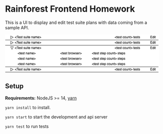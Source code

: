 # Rainforest Frontend Homework

This is a UI to display and edit test suite plans with data coming from a sample API.

![](./mockup.png)

## Setup

**Requirements:** NodeJS >= 14, [yarn](https://yarnpkg.com/en/docs/install)

`yarn install` to install.

`yarn start` to start the development and api server

`yarn test` to run tests
